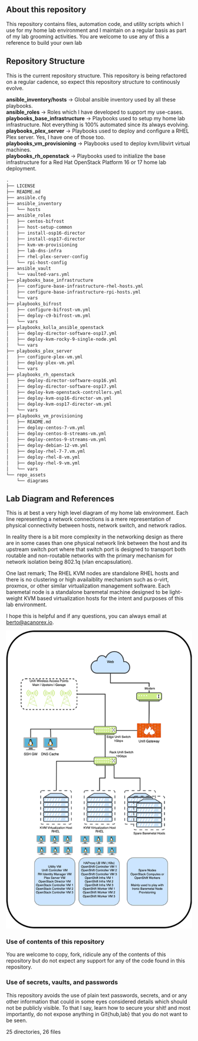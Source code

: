 ## About this repository

This repository contains files, automation code, and utility scripts which I use for my home lab environment and I maintain on a regular basis as part of my lab grooming activities. You are welcome to use any of this a reference to build your own lab

## Repository Structure
This is the current repository structure. This repository is being refactored on a regular cadence, so expect this repository structure to continously evolve.

__ansible_inventory/hosts__ ->  Global ansible inventory used by all these playbooks. \
__ansible_roles__ ->  Roles which I have developed to support my use-cases. \
__playbooks_base_infrastructure__ ->  Playbooks used to setup my home lab infrastructure. Not everything is 100% automated since its always evolving. \
__playbooks_plex_server__ -> Playbooks used to deploy and configure a RHEL Plex server.  Yes, I have one of those too. \
__playbooks_vm_provisioning__ -> Playbooks used to deploy kvm/libvirt virtual machines. \
__playbooks_rh_openstack__ -> Playbooks used to initialize the base infrastructure for a Red Hat OpenStack Platform 16 or 17 home lab deployment. 

```
.
├── LICENSE
├── README.md
├── ansible.cfg
├── ansible_inventory
│   └── hosts
├── ansible_roles
│   ├── centos-bifrost
│   ├── host-setup-common
│   ├── install-osp16-director
│   ├── install-osp17-director
│   ├── kvm-vm-provisioning
│   ├── lab-dns-infra
│   ├── rhel-plex-server-config
│   └── rpi-host-config
├── ansible_vault
│   └── vaulted-vars.yml
├── playbooks_base_infrastructure
│   ├── configure-base-infrastructure-rhel-hosts.yml
│   ├── configure-base-infrastructure-rpi-hosts.yml
│   └── vars
├── playbooks_bifrost
│   ├── configure-bifrost-vm.yml
│   ├── deploy-c9-bifrost-vm.yml
│   └── vars
├── playbooks_kolla_ansible_openstack
│   ├── deploy-director-software-osp17.yml
│   ├── deploy-kvm-rocky-9-single-node.yml
│   └── vars
├── playbooks_plex_server
│   ├── configure-plex-vm.yml
│   ├── deploy-plex-vm.yml
│   └── vars
├── playbooks_rh_openstack
│   ├── deploy-director-software-osp16.yml
│   ├── deploy-director-software-osp17.yml
│   ├── deploy-kvm-openstack-controllers.yml
│   ├── deploy-kvm-osp16-director-vm.yml
│   ├── deploy-kvm-osp17-director-vm.yml
│   └── vars
├── playbooks_vm_provisioning
│   ├── README.md
│   ├── deploy-centos-7-vm.yml
│   ├── deploy-centos-8-streams-vm.yml
│   ├── deploy-centos-9-streams-vm.yml
│   ├── deploy-debian-12-vm.yml
│   ├── deploy-rhel-7-7.vm.yml
│   ├── deploy-rhel-8-vm.yml
│   ├── deploy-rhel-9-vm.yml
│   └── vars
└── repo_assets
    └── diagrams
```

## Lab Diagram and References

This is at best a very high level diagram of my home lab environment. Each line representing a network connections is a mere representation of physical connectivity between hosts, network switch, and network radios.

In reality there is a bit more complexity in the networking design as there are in some cases than one physical network link between the host and its upstream switch port where that switch port is designed to transport both routable and non-routable networks with the primary mechanism for network isolation being 802.1q (vlan encapsulation).

One last remark; The RHEL KVM nodes are standalone RHEL hosts and there is no clustering or high availaiblity mechanism such as o-virt, proxmox, or other similar virtualization management software. Each baremetal node is a standalone baremetal machine designed to be light-weight KVM based virtualization hosts for the intent and purposes of this lab environment.

I hope this is helpful and if any questions, you can always email at berto@acanorex.io. 

![alt text](https://raw.githubusercontent.com/hybridpollo/homelab_infra_automation/main/repo_assets/diagrams/home_lab_diagram_with_border.png "Home Lab Diagram Rev 0.5")

### Use of contents of this repository
You are welcome to copy, fork, ridicule any of the contents of this repository but do not expect any support for any of the code found in this repository. 

### Use of secrets, vaults, and passwords
This repository avoids the use of plain text passwords, secrets, and or any other information that could in some eyes considered details which should not be publicly visible.  To that I say, learn how to secure your shit! and most importantly, do not expose anything in Git{hub,lab} that you do not want to be seen. 


25 directories, 26 files
